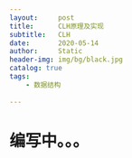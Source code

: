 ```yaml
---
layout:     post
title:      CLH原理及实现
subtitle:   CLH
date:       2020-05-14
author:     Static
header-img: img/bg/black.jpg
catalog: true
tags:
    - 数据结构
    
---
```


# 编写中。。。